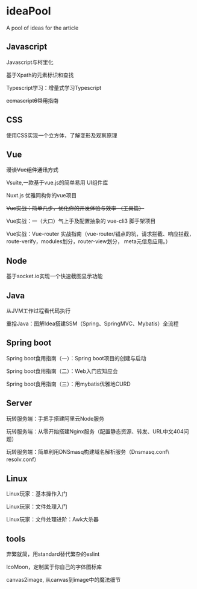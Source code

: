 # ideaPool
A pool of ideas for the article

## Javascript
Javascript与柯里化

基于Xpath的元素标识和查找

Typescript学习：增量式学习Typescript

~~ecmascript6常用指南~~

## CSS
使用CSS实现一个立方体，了解变形及观察原理

## Vue
~~漫谈Vue组件通讯方式~~

Vsuite,一款基于vue.js的简单易用 UI组件库

Nuxt.js 优雅同构你的vue项目

~~Vue实战：简单几步，优化你的开发体验与效率 （工具篇）~~

Vue实战：一（大口）气上手及配置抽象的 vue-cli3 脚手架项目

Vue实战：Vue-router 实战指南（vue-router/锚点的坑，请求拦截、响应拦截， route-verify，modules划分，router-view划分， meta元信息应用。）

## Node
基于socket.io实现一个快速截图显示功能

## Java
从JVM工作过程看代码执行

重拾Java：图解Idea搭建SSM（Spring、SpringMVC、Mybatis）全流程

## Spring boot
Spring boot食用指南（一）：Spring boot项目的创建与启动

Spring boot食用指南（二）：Web入门应知应会

Spring boot食用指南（三）：用mybatis优雅地CURD

## Server
玩转服务端：手把手搭建阿里云Node服务

玩转服务端：从零开始搭建Nginx服务（配置静态资源、转发、URL中文404问题）

玩转服务端：简单利用DNSmasq构建域名解析服务（Dnsmasq.conf\ resolv.conf）

## Linux
Linux玩家：基本操作入门

Linux玩家：文件处理入门

Linux玩家：文件处理进阶：Awk大杀器

## tools
弃繁就简，用standard替代繁杂的eslint

IcoMoon，定制属于你自己的字体图标库

canvas2image, 从canvas到image中的魔法细节
